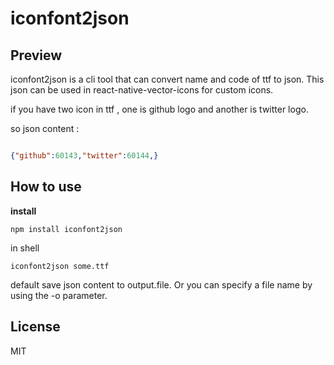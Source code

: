 # iconfont2json

## Preview

iconfont2json is a cli tool that can convert name and code of ttf to json. This json can be used in react-native-vector-icons for custom icons.

if you have two icon in ttf , one is github logo and another is twitter logo.

so json content :

```json

{"github":60143,"twitter":60144,}

```

## How to use

**install**

```
npm install iconfont2json
```

in shell

```
iconfont2json some.ttf
```

default save json content to output.file. Or you can specify a file name by using the -o parameter.


## License

MIT



